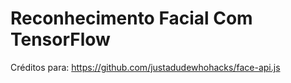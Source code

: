 # Reconhecimento Facial Com TensorFlow

Créditos para: https://github.com/justadudewhohacks/face-api.js
